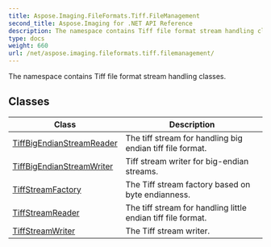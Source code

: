 ```yaml
---
title: Aspose.Imaging.FileFormats.Tiff.FileManagement
second_title: Aspose.Imaging for .NET API Reference
description: The namespace contains Tiff file format stream handling classes
type: docs
weight: 660
url: /net/aspose.imaging.fileformats.tiff.filemanagement/
---
```

The namespace contains Tiff file format stream handling classes.

## Classes

| Class | Description |
| --- | --- |
| [TiffBigEndianStreamReader](./tiffbigendianstreamreader/) | The tiff stream for handling big endian tiff file format. |
| [TiffBigEndianStreamWriter](./tiffbigendianstreamwriter/) | Tiff stream writer for big-endian streams. |
| [TiffStreamFactory](./tiffstreamfactory/) | The Tiff stream factory based on byte endianness. |
| [TiffStreamReader](./tiffstreamreader/) | The tiff stream for handling little endian tiff file format. |
| [TiffStreamWriter](./tiffstreamwriter/) | The Tiff stream writer. |



